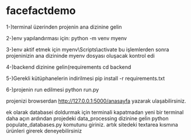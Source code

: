 # facefactdemo
1-)terminal üzerinden projenin ana dizinine gelin

2-)env yapılandırması için:
python -m venv myenv

3-)env aktif etmek için
myenv\Scripts\activate
bu işlemlerden sonra projeninizin ana dizininde myenv dosyası oluşacak kontrol edi

4-)backend dizinine gelin(requirements
cd backend

5-)Gerekli kütüphanelerin indirilmesi
pip install -r requirements.txt

6-)projenin run edilmesi
python run.py

projenizi browserdan http://127.0.0.1:5000/anasayfa yazarak ulaşabilirsiniz.

ek olarak
databasei doldurmak için terminali kapatmadan yeni bir terminal daha açın ardından projedeki data_processing dizinine gelin
python populate_databases.py
komutunu giriniz.
artık sitedeki textarea kısmına ürünleri girerek deneyebilirsiniz

